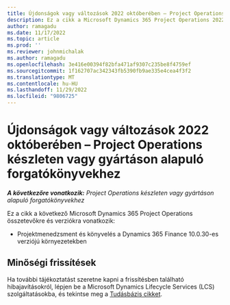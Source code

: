```yaml
---
title: Újdonságok vagy változások 2022 októberében – Project Operations készleten vagy gyártáson alapuló forgatókönyvekhez
description: Ez a cikk a Microsoft Dynamics 365 Project Operations 2022. októberi kiadásában a készletezett/éles környezetben elérhető minőségi frissítésekről nyújt tájékoztatást.
author: ramagadu
ms.date: 11/17/2022
ms.topic: article
ms.prod: ''
ms.reviewer: johnmichalak
ms.author: ramagadu
ms.openlocfilehash: 3e416e00394f82bfa471af9307c235be8f4759ef
ms.sourcegitcommit: 1f162707ac342343fb5390fb9ae335e4cea4f3f2
ms.translationtype: MT
ms.contentlocale: hu-HU
ms.lasthandoff: 11/29/2022
ms.locfileid: "9806725"
---
```

# <a name="whats-new-or-changed-in-project-operations-october-2022-for-stockedproduction-based-scenarios"></a>Újdonságok vagy változások 2022 októberében – Project Operations készleten vagy gyártáson alapuló forgatókönyvekhez

_**A következőre vonatkozik:** Project Operations készleten vagy gyártáson alapuló forgatókönyvekhez_

Ez a cikk a következő Microsoft Dynamics 365 Project Operations összetevőkre és verziókra vonatkozik:

- Projektmenedzsment és könyvelés a Dynamics 365 Finance 10.0.30-es verziójú környezetekben

## <a name="quality-updates"></a>Minőségi frissítések

Ha további tájékoztatást szeretne kapni a frissítésben található hibajavításokról, lépjen be a Microsoft Dynamics Lifecycle Services (LCS) szolgáltatásokba, és tekintse meg a [Tudásbázis cikket](https://fix.lcs.dynamics.com/Issue/Details?bugId=745468).